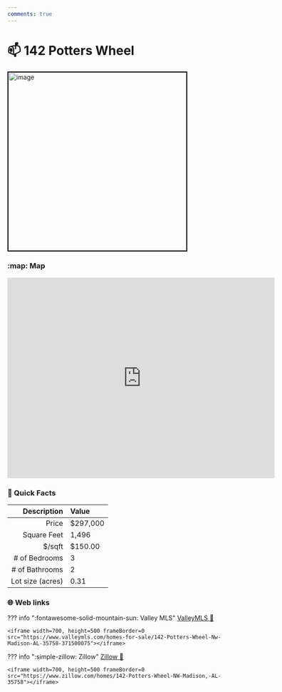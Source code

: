 ```yaml
---
comments: true
---
```


# 📫 142 Potters Wheel

<img
    src="https://photos.zillowstatic.com/fp/4a7bb2faf5781eb7231ff51958e5e1ad-uncropped_scaled_within_1536_1152.webp" 
    alt="image" 
    width="400" 
    style="border:2px solid black">

### :map: Map

<iframe src="https://www.google.com/maps/embed?pb=!1m18!1m12!1m3!1d6556.8709828314795!2d-86.7150006229342!3d34.74462108085263!2m3!1f0!2f0!3f0!3m2!1i1024!2i768!4f13.1!3m3!1m2!1s0x886268c4c38bff2b%3A0xe21582f7b9fd7d51!2s142%20Potters%20Wheel%20NW%2C%20Madison%2C%20AL%2035758!5e0!3m2!1sen!2sus!4v1717103427566!5m2!1sen!2sus" width="600" height="450" style="border:0;" allowfullscreen="" loading="lazy" referrerpolicy="no-referrer-when-downgrade"></iframe>

### :open_file_folder: Quick Facts

| Description       | Value |
| ----------------: | :---- |
| Price             | $297,000 |
| Square Feet       | 1,496 |
| $/sqft            | $150.00 |
| # of Bedrooms     | 3 |
| # of Bathrooms    | 2 |
| Lot size (acres)  | 0.31 |

### :globe_with_meridians: Web links

??? info ":fontawesome-solid-mountain-sun:  Valley MLS"
    [ValleyMLS 	:link:](https://www.valleymls.com/homes-for-sale/142-Potters-Wheel-Nw-Madison-AL-35758-371500075)

    <iframe width=700, height=500 frameBorder=0 src="https://www.valleymls.com/homes-for-sale/142-Potters-Wheel-Nw-Madison-AL-35758-371500075"></iframe>

??? info ":simple-zillow:  Zillow"
    [Zillow :link:](https://www.zillow.com/homes/142-Potters-Wheel-NW-Madison,-AL-35758)

    <iframe width=700, height=500 frameBorder=0 src="https://www.zillow.com/homes/142-Potters-Wheel-NW-Madison,-AL-35758"></iframe>